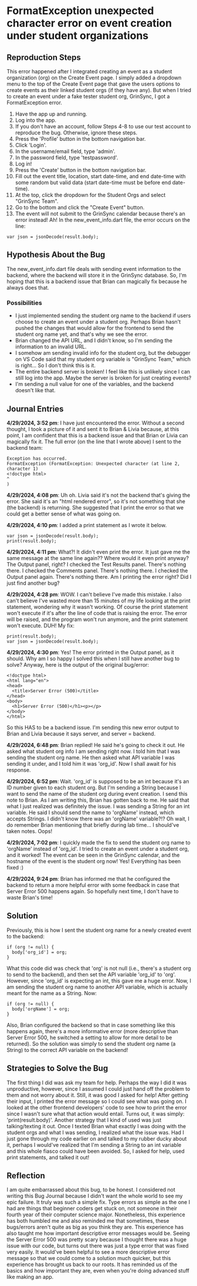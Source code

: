 # FormatException unexpected character error on event creation under student organizations

## Reproduction Steps
This error happened after I integrated creating an event as a student organization (org) on the Create Event page. I simply added a dropdown menu to the top of the Create Event page that gave the users options to create events as their linked student orgs (if they have any). But when I tried to create an event under a fake tester student org, GrinSync, I got a FormatException error. 
1. Have the app up and running.
2. Log into the app.
3. If you don't have an account, follow Steps 4-8 to use our test account to reproduce the bug. Otherwise, ignore these steps.
4. Press the 'Profile' button in the bottom navigation bar.
5. Click 'Login'.
6. In the username/email field, type 'admin'.
7. In the password field, type 'testpassword'.
8. Log in!
9. Press the 'Create' button in the bottom navigation bar.
10. Fill out the event title, location, start date-time, and end date-time with some random but valid data (start date-time must be before end date-time).
11. At the top, click the dropdown for the Student Orgs and select "GrinSync Team".
12. Go to the bottom and click the "Create Event" button.
13. The event will not submit to the GrinSync calendar because there's an error instead! Ah!
In the new_event_info.dart file, the error occurs on the line:
```
var json = jsonDecode(result.body);
```

## Hypothesis About the Bug
The new_event_info.dart file deals with sending event information to the backend, where the backend will store it in the GrinSync database. So, I'm hoping that this is a backend issue that Brian can magically fix because he always does that.  
### Possibilities
- I just implemented sending the student org name to the backend if users choose to create an event under a student org. Perhaps Brian hasn't pushed the changes that would allow for the frontend to send the student org name yet, and that's why we see the error.
- Brian changed the API URL, and I didn't know, so I'm sending the information to an invalid URL.
- I somehow am sending invalid info for the student org, but the debugger on VS Code said that my student org variable is "GrinSync Team," which is right... So I don't think this is it.
- The entire backend server is broken! I feel like this is unlikely since I can still log into the app. Maybe the server is broken for just creating events?
- I'm sending a null value for one of the variables, and the backend doesn't like that. 

## Journal Entries
**4/29/2024, 3:52 pm**: I have just encountered the error. Without a second thought, I took a picture of it and sent it to Brian & Livia because, at this point, I am confident that this is a backend issue and that Brian or Livia can magically fix it.
The full error (on the line that I wrote above) I sent to the backend team:
```
Exception has occurred.
FormatException (FormatException: Unexpected character (at line 2, character 1)
<!doctype html>
^
)
```

**4/29/2024, 4:08 pm**: Uh oh. Livia said it's not the backend that's giving the error. She said it's an "html rendered error", so it's not something that she (the backend) is returning. She suggested that I print the error so that we could get a better sense of what was going on. 

**4/29/2024, 4:10 pm**: I added a print statement as I wrote it below.
```
var json = jsonDecode(result.body);
print(result.body);
```

**4/29/2024, 4:11 pm**: What?! It didn't even print the error. It just gave me the same message at the same line again?? Where would it even print anyway? The Output panel, right? I checked the Test Results panel. There's nothing there. I checked the Comments panel. There's nothing there. I checked the Output panel again. There's nothing there. Am I printing the error right? Did I just find another bug? 

**4/29/2024, 4:28 pm**: WOW. I can't believe I've made this mistake. I also can't believe I've wasted more than 15 minutes of my life looking at the print statement, wondering why it wasn't working. Of course the print statement won't execute if it's after the line of code that is raising the error. The error will be raised, and the program won't run anymore, and the print statement won't execute. DUH! My fix: 
```
print(result.body);
var json = jsonDecode(result.body);
```

**4/29/2024, 4:30 pm**: Yes! The error printed in the Output panel, as it should. Why am I so happy I solved this when I still have another bug to solve? Anyway, here is the output of the original bug/error:
```
<!doctype html>
<html lang="en">
<head>
  <title>Server Error (500)</title>
</head>
<body>
  <h1>Server Error (500)</h1><p></p>
</body>
</html>
```
So this HAS to be a backend issue. I'm sending this new error output to Brian and Livia because it says server, and server = backend.

**4/29/2024, 6:48 pm**: Brian replied! He said he's going to check it out. He asked what student org info I am sending right now. I told him that I was sending the student org name. He then asked what API variable I was sending it under, and I told him it was 'org_id'. Now I shall await for his response.

**4/29/2024, 6:52 pm**: Wait. 'org_id' is supposed to be an int because it's an ID number given to each student org. But I'm sending a String because I want to send the name of the student org during event creation. I send this note to Brian. As I am writing this, Brian has gotten back to me. He said that what I just realized was definitely the issue. I was sending a String for an int variable. He said I should send the name to 'orgName' instead, which accepts Strings. I didn't know there was an 'orgName' variable?!? Oh wait, I do remember Brian mentioning that briefly during lab time... I should've taken notes. Oops! 

**4/29/2024, 7:02 pm**: I quickly made the fix to send the student org name to 'orgName' instead of 'org_id'. I tried to create an event under a student org, and it worked! The event can be seen in the GrinSync calendar, and the hostname of the event is the student org now! Yes! Everything has been fixed :)

**4/29/2024, 9:24 pm**: Brian has informed me that he configured the backend to return a more helpful error with some feedback in case that Server Error 500 happens again. So hopefully next time, I don't have to waste Brian's time!

## Solution 
Previously, this is how I sent the student org name for a newly created event to the backend:
```
if (org != null) {
  body['org_id'] = org;
}
```
What this code did was check that 'org' is not null (i.e., there's a student org to send to the backend), and then set the API variable 'org_id' to 'org'. However, since 'org_id' is expecting an int, this gave me a huge error. Now, I am sending the student org name to another API variable, which is actually meant for the name as a String. Now: 
```
if (org != null) {
  body['orgName'] = org;
}
```
Also, Brian configured the backend so that in case something like this happens again, there's a more informative error (more descriptive than Server Error 500, he switched a setting to allow for more detail to be returned).
So the solution was simply to send the student org name (a String) to the correct API variable on the backend! 

## Strategies to Solve the Bug
The first thing I did was ask my team for help. Perhaps the way I did it was unproductive, however, since I assumed I could just hand off the problem to them and not worry about it. Still, it was good I asked for help! After getting their input, I printed the error message so I could see what was going on. I looked at the other frontend developers' code to see how to print the error since I wasn't sure what that action would entail. Turns out, it was simply: 'print(result.body)'. Another strategy that I kind of used was just talking/texting it out. Once I texted Brian what exactly I was doing with the student orgs and what I was sending, I realized what the issue was. Had I just gone through my code earlier on and talked to my rubber ducky about it, perhaps I would've realized that I'm sending a String to an int variable and this whole fiasco could have been avoided. So, I asked for help, used print statements, and talked it out! 

## Reflection
I am quite embarrassed about this bug, to be honest. I considered not writing this Bug Journal because I didn't want the whole world to see my epic failure. It truly was such a simple fix. Type errors as simple as the one I had are things that beginner coders get stuck on, not someone in their fourth year of their computer science major. Nonetheless, this experience has both humbled me and also reminded me that sometimes, these bugs/errors aren't quite as big as you think they are. This experience has also taught me how important descriptive error messages would be. Seeing the Server Error 500 was pretty scary because I thought there was a huge issue with our code, but turns out there was just a type error that was fixed very easily. It would've been helpful to see a more descriptive error message so that we could come to a solution much quicker, but this experience has brought us back to our roots. It has reminded us of the basics and how important they are, even when you're doing advanced stuff like making an app. 
